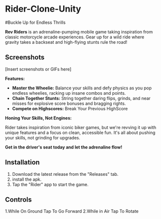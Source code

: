 # Rider-Clone-Unity 
#Buckle Up for Endless Thrills

**Rev Riders** is an adrenaline-pumping mobile game taking inspiration from classic motorcycle arcade experiences. Gear up for a wild ride where gravity takes a backseat and high-flying stunts rule the road!

## Screenshots

[Insert screenshots or GIFs here]


**Features:**

* **Master the Wheelie:** Balance your skills and defy physics as you pop endless wheelies, racking up insane combos and points.
* **Chain Together Stunts:** String together daring flips, grinds, and near misses for explosive score bonuses and bragging rights.
* **Compete on Highscores:** Break Your Previous HighScore

**Honing Your Skills, Not Engines:**

Rider takes inspiration from iconic biker games, but we're revving it up with unique features and a focus on clean, accessible fun. It's all about pushing your skills, not grinding for upgrades.

**Get in the driver's seat today and let the adrenaline flow!**

## Installation

1. Download the latest release from the "Releases" tab.
2. install the apk.
3. Tap the "Rider" app to start the game.

## Controls
1.While On Ground Tap To Go Forward
2.While in Air Tap To Rotate
